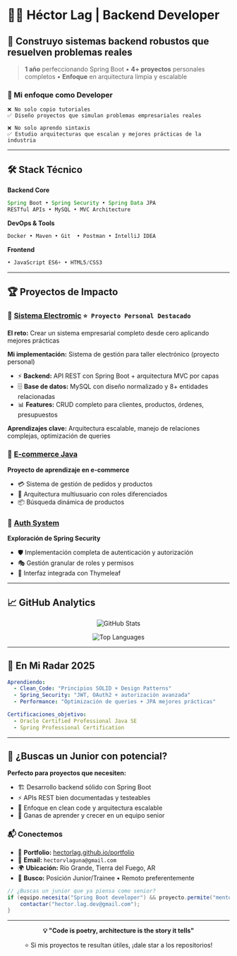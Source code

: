 # 👨‍💻 Héctor Lag | Backend Developer

## 🚀 Construyo sistemas backend robustos que resuelven problemas reales

> **1 año** perfeccionando Spring Boot • **4+ proyectos** personales completos • **Enfoque** en arquitectura limpia y escalable

### 💼 Mi enfoque como Developer
```
❌ No solo copio tutoriales
✅ Diseño proyectos que simulan problemas empresariales reales

❌ No solo aprendo sintaxis
✅ Estudio arquitecturas que escalan y mejores prácticas de la industria
```

---

## 🛠️ Stack Técnico

**Backend Core** 
```java
Spring Boot • Spring Security • Spring Data JPA
RESTful APIs • MySQL • MVC Architecture
```

**DevOps & Tools**
```bash
Docker • Maven • Git  • Postman • IntelliJ IDEA
```

**Frontend**
```javascript
• JavaScript ES6+ • HTML5/CSS3
```

---

## 🏆 Proyectos de Impacto

### 🔧 [Sistema Electromic](https://github.com/Hectorlag/Sistema_electromic) `⭐ Proyecto Personal Destacado`
**El reto:** Crear un sistema empresarial completo desde cero aplicando mejores prácticas

**Mi implementación:** Sistema de gestión para taller electrónico (proyecto personal)
- ⚡ **Backend:** API REST con Spring Boot + arquitectura MVC por capas
- 🗄️ **Base de datos:** MySQL con diseño normalizado y 8+ entidades relacionadas  
- 📊 **Features:** CRUD completo para clientes, productos, órdenes, presupuestos

**Aprendizajes clave:** Arquitectura escalable, manejo de relaciones complejas, optimización de queries

### 🛒 [E-commerce Java](https://github.com/Hectorlag/ecommerce_java)
**Proyecto de aprendizaje en e-commerce**
- 💳 Sistema de gestión de pedidos y productos
- 👥 Arquitectura multiusuario con roles diferenciados
- 📦 Búsqueda dinámica de productos

### 🔐 [Auth System](https://github.com/Hectorlag/thymeleaf-auth-system)
**Exploración de Spring Security**
- 🛡️ Implementación completa de autenticación y autorización
- 🎭 Gestión granular de roles y permisos
- 📱 Interfaz integrada con Thymeleaf

---

## 📈 GitHub Analytics

<div align="center">

![GitHub Stats](https://github-readme-stats.vercel.app/api?username=Hectorlag&show_icons=true&theme=tokyonight&hide_border=true)

![Top Languages](https://github-readme-stats.vercel.app/api/top-langs/?username=Hectorlag&layout=compact&theme=tokyonight&hide_border=true)

</div>

---

## 🎯 En Mi Radar 2025

```yaml
Aprendiendo:
  - Clean_Code: "Principios SOLID + Design Patterns"
  - Spring_Security: "JWT, OAuth2 + autorización avanzada"
  - Performance: "Optimización de queries + JPA mejores prácticas"

Certificaciones_objetivo:
  - Oracle Certified Professional Java SE
  - Spring Professional Certification
```

---

## 🤝 ¿Buscas un Junior con potencial?

**Perfecto para proyectos que necesiten:**
- 🏗️ Desarrollo backend sólido con Spring Boot
- ⚡ APIs REST bien documentadas y testeables
- 💼 Enfoque en clean code y arquitectura escalable
- 🚀 Ganas de aprender y crecer en un equipo senior

### 📬 Conectemos
- 💼 **Portfolio:** [hectorlag.github.io/portfolio](https://hectorlag.github.io/portfolio)
- 📧 **Email:** `hectorvlaguna@gmail.com`
- 🌍 **Ubicación:** Río Grande, Tierra del Fuego, AR
- 💼 **Busco:** Posición Junior/Trainee • Remoto preferentemente

```java
// ¿Buscas un junior que ya piensa como senior?
if (equipo.necesita("Spring Boot developer") && proyecto.permite("mentoría")) {
    contactar("hector.lag.dev@gmail.com");
}
```

---

<div align="center">

**💡 "Code is poetry, architecture is the story it tells"**

⭐ Si mis proyectos te resultan útiles, ¡dale star a los repositorios!

</div>
